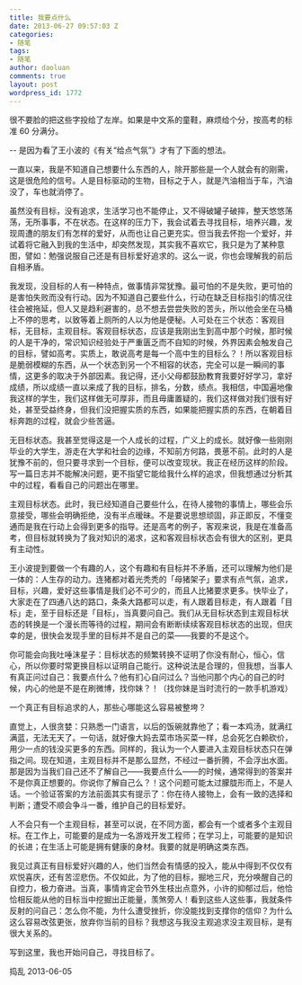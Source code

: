 ```yaml
---
title: 我要点什么
date: 2013-06-27 09:57:03 Z
categories:
- 随笔
tags:
- 随笔
author: daoluan
comments: true
layout: post
wordpress_id: 1772
---
```


很不要脸的把这些字投给了左岸。如果是中文系的童鞋，麻烦给个分，按高考的标准 60 分满分。

--
是因为看了王小波的《有关“给点气氛”》才有了下面的想法。

一直以来，我是不知道自己想要什么东西的人，除开那些是一个人就会有的刚需，这是很危险的信号。人是目标驱动的生物，目标之于人，就是汽油相当于车，汽油没了，车也就消停了。

虽然没有目标，没有追求，生活学习也不能停止，又不得破罐子破摔，整天悠悠荡荡，无所事事，不在状态。在这样的压力下，我会试着去寻找目标，培养兴趣，发现周遭的朋友们有怎样的爱好，从而也让自己更充实。但当我去怀抱一个爱好，并试着将它融入到我的生活中，却突然发现，其实我不喜欢它，我只是为了某种意图，譬如：勉强说服自己还是有目标爱好追求的。这么一说，你也会理解我的前后自相矛盾。

我发现，没目标的人有一种特点，做事情非常犹豫。最可怕的不是失败，更可怕的是害怕失败而没有行动。因为不知道自己要些什么，行动在缺乏目标指引的情况往往会被拖延，但人又是趋利避害的，总不想去尝尝失败的苦头，所以他会坐在马桶上不停的思考，以致等着上厕所的人以为他是便秘。人可处在三个状态：客观目标，无目标，主观目标。客观目标状态，应该是我刚出生到高中那个时候，那时候的人是干净的，常识知识经验处于严重匮乏而不自知的时候，外界因素会触发自己的目标，譬如高考。实质上，敢说高考是每一个高中生的目标么？！所以客观目标是脆弱模糊的东西，从一个状态到另一个不相容的状态，完全可以是一瞬间的事情，这更多的取决于外部因素。我记得，还小父母都鼓励教育我要好好学习，拿好成绩，所以成绩一直以来成了我的目标，排名，分数，绩点。我相信，中国遍地像我这样的学生，我们这样做无可厚非，而且毋庸置疑的，我们这样做对我们很有好处，甚至受益终身，但我们没把握实质的东西，如果能把握实质的东西，在朝着目标奔跑的过程，就会少些苦逼。

无目标状态。我甚至觉得这是一个人成长的过程，广义上的成长。就好像一些刚刚毕业的大学生，游走在大学和社会的边缘，不知前方何路，畏葸不前。此时的人是犹豫不前的，但只要寻求到一个目标，便可以改变现状。我正在经历这样的阶段。写一篇日志并不能解决问题，更不指望它能给我什么样的追求，但我想通过分析其中的过程，看看自己的问题出在哪里。

主观目标状态。此时，我已经知道自己要些什么，在待人接物的事情上，哪些会乐意接受，哪些会明确拒绝，没有半点暧昧。不是要说思想顽固，非正即反，不懂变通而是我在行动上会得到更多的指导。还是高考的例子，客观来说，我是在准备高考，但目标就转换为了我对知识的渴求，这和客观目标状态会有很大的区别，更具有主动性。

王小波提到要做一个有趣的人，这个有趣和有目标并不矛盾，还可以理解为他们是一体的：人生存的动力。连猪都对着光秃秃的「母猪架子」要求有点气氛，追求，目标，兴趣，爱好这些事情是我们必不可少的，而且人比猪要求更多。快毕业了，大家走在了四通八达的路口，条条大路都可以走，有人跟着目标走，有人跟着「目标」走，至于目标还是「目标」，当真要问自己。我们从无目标状态到主观目标状态的转换是一个漫长而等待的过程，期间会有断断续续客观目标状态的出现，但庆幸的是，很快会发现手里的目标并不是自己的菜——我要的不是这个。

你可能会向我吐唾沫星子：目标状态的频繁转换不证明了你没有耐心，恒心，信心，所以你要时常更换目标以证明自己能行。这种说法是合理的，但我想，当事人有真正问过自己：我要点什么？他有扪心自问过么？当他问那个内心的自己的时候，内心的他是不是在刷微博，找你妹？！（找你妹是当时流行的一款手机游戏）

一个真正有目标追求的人，那些心哪能这么容易被整垮？

直觉上，人很贪婪：只熟悉一门语言，以后的饭碗就靠他了；看一本鸡汤，就满红满蓝，无法无天了。一句话，就好像大妈去菜市场买菜一样，总会死乞白赖砍价，用少一点的钱没买更多的东西。同样的，我认为一个人要进入主观目标状态只在弹指之间。现在知道，主观目标并不是那么显然，不经过一番折腾，不会浮出水面。那是因为当我们自己还不了解自己——我要点什么——的时候，通常得到的答案并不是你真正想要的。你说你了解自己么？！这个问题可能太过朦胧形而上，不是人话。一个验证答案的方法前面其实有提示了：你在待人接物上，会有一致的选择和判断；遭受不顺会争斗一番，维护自己的目标爱好。

人不会只有一个主观目标，甚至可以说，在不同方面，都会有一个或者多个主观目标。在工作上，可能要的是成为一名游戏开发工程师；在学习上，可能要的是知识的长进；在生活上可能是拥有健康的身材。我要的就是明确这类东西。

我见过真正有目标爱好兴趣的人，他们当然会有情感的投入，能从中得到不仅仅有欢悦喜庆，还有苦涩悲伤。不仅如此，为了他的目标，掘地三尺，充分唤醒自己的自控力，极力奋进。当真，事情肯定会节外生枝出点意外，小许的抑郁过后，他恰恰相反能从他的目标当中挖掘出正能量，羡煞旁人！看到这些人这些事，我就条件反射的问自己：怎么你不能，为什么遭受挫折，你没能找到支撑你的信仰？为什么这么容易改弦更张，放弃你当前的目标？我想这与我没主观追求没主观目标，是有很大关系的。

写到这里，我也开始问自己，寻找目标了。

捣乱 2013-06-05
